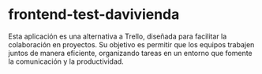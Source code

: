 # frontend-test-davivienda
Esta aplicación es una alternativa a Trello, diseñada para facilitar la colaboración en proyectos. Su objetivo es permitir que los equipos trabajen juntos de manera eficiente, organizando tareas en un entorno que fomente la comunicación y la productividad.
